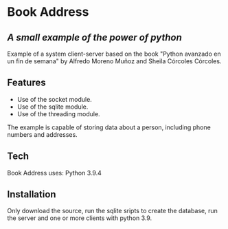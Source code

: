 # Book Address
## _A small example of the power of python_

Example of a system client-server based on the book "Python avanzado en un fin de semana" by Alfredo Moreno Muñoz and Sheila Córcoles Córcoles.


## Features

- Use of the socket module.
- Use of the sqlite module.
- Use of the threading module.

The example is capable of storing data about a person, including phone numbers and addresses.


## Tech

Book Address uses: Python 3.9.4


## Installation

Only download the source, run the sqlite sripts to create the database, run the server and one or more clients with python 3.9.
